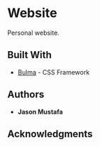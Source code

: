 # Website

Personal website.

## Built With

* [Bulma](https://bulma.io/) - CSS Framework

## Authors

* **Jason Mustafa**

## Acknowledgments
